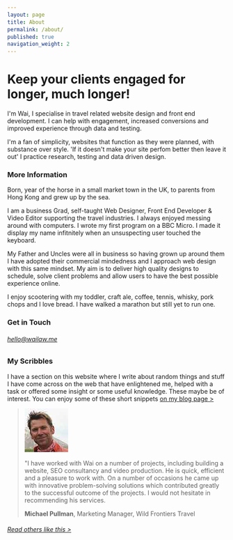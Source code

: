 ```yaml
---
layout: page
title: About
permalink: /about/
published: true
navigation_weight: 2
---
```


# Keep your clients engaged for longer, much longer!

I'm Wai, I specialise in travel related website design and front end development. I can help with engagement, increased conversions and improved experience through data and testing.

I'm a fan of simplicity, websites that function as they were planned, with substance over style. 'If it doesn't make your site perfom better then leave it out' I practice research, testing and data driven design.

### More Information
Born, year of the horse in a small market town in the UK, to parents from Hong Kong and grew up by the sea.

I am a business Grad, self-taught Web Designer, Front End Developer & Video Editor supporting the travel industries. I always enjoyed messing around with computers. I wrote my first program on a BBC Micro. I made it display my name infitnitely when an unsuspecting user touched the keyboard.

My Father and Uncles were all in business so having grown up around them I have adopted their commercial mindedness and I approach web design with this same mindset. My aim is to deliver high quality designs to schedule, solve client problems and allow users to have the best possible experience online.

I enjoy scootering with my toddler, craft ale, coffee, tennis, whisky, pork chops and I love bread. I have walked a marathon but still yet to run one.

### Get in Touch

###### [hello@wailaw.me](mailto:hello@wailaw.me)

### My Scribbles
I have a section on this website where I write about random things and stuff I have come across on the web that have enlightened me, helped with a task or offered some insight or some useful knowledge. These maybe be of interest. You can enjoy some of these short snippets [on my blog page >](https://w-a-i-l-a-w-8.github.io/)


> ![Michael Pullman](/images/testimonial-pics/mike-100x100.jpg "Michael Pullman")
>
> "I have worked with Wai on a number of projects, including building a website, SEO consultancy and video production. He is quick, efficient and a pleasure to work with. On a number of 
> occasions he came up with innovative problem-solving solutions which contributed greatly to the successful outcome of the projects. I would not hesitate in recommending his services. 
>
> __Michael Pullman__, Marketing Manager, Wild Frontiers Travel

###### [Read others like this >](/reviews/)


<!--- ## What am I currently working on?

#### Travel Direct Ltd
__Static website development and CMS Integration__

I am responsible here for front end design components and reusable CMS templates in preparation for integration with Umbraco CMS. The brand was originally just four or five Caribbean destinations but with the rebranding it has now evolved into activity and culture based travel options all around the world. --->